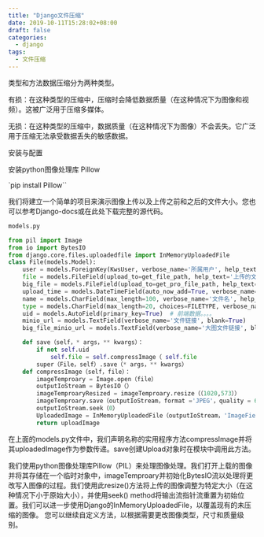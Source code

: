 ```yaml
---
title: "Django文件压缩"
date: 2019-10-11T15:28:02+08:00
draft: false
categories:
  - django
tags:
  - 文件压缩
---
```

<!--more-->
类型和方法数据压缩分为两种类型。

有损：在这种类型的压缩中，压缩时会降低数据质量（在这种情况下为图像和视频）。这被广泛用于压缩多媒体。

无损：在这种类型的压缩中，数据质量（在这种情况下为图像）不会丢失。它广泛用于压缩无法承受数据丢失的敏感数据。

安装与配置

安装python图像处理库 Pillow

`pip install Pillow``

我们将建立一个简单的项目来演示图像上传以及上传之前和之后的文件大小。您也可以参考Django-docs或在此处下载完整的源代码。

```python
models.py

from pil import Image
from io import BytesIO
from django.core.files.uploadedfile import InMemoryUploadedFile 
class File(models.Model):
    user = models.ForeignKey(KwsUser, verbose_name='所属用户', help_text='所属用户')
    file = models.FileField(upload_to=get_file_path, help_text='上传的文件')
    big_file = models.FileField(upload_to=get_pro_file_path, help_text='上传的原图', null=True, blank=True)
    upload_time = models.DateTimeField(auto_now_add=True, verbose_name='上传时间', null=True, blank=True)
    name = models.CharField(max_length=100, verbose_name='文件名', help_text='文件名')
    type = models.CharField(max_length=20, choices=FILETYPE, verbose_name='文件类型')
    uid = models.AutoField(primary_key=True)  # 前端数据。。。。
    minio_url = models.TextField(verbose_name='文件链接', blank=True)
    big_file_minio_url = models.TextField(verbose_name='大图文件链接', blank=True)

    def save（self，* args，** kwargs）：
        if not self.uid
            self.file = self.compressImage（ self.file
        super（File，self）.save（* args，** kwargs）
    def compressImage（self，file）：
        imageTemproary = Image.open（file）
        outputIoStream = BytesIO（）
        imageTemproaryResized = imageTemproary.resize（（1020,573））
        imageTemproary.save（outputIoStream，format ='JPEG'，quality = 60）
        outputIoStream.seek（0）
        UploadedImage = InMemoryUploadedFile（outputIoStream，'ImageField'，“％s.jpg” ％file.name.split（'.'）[0]，'image / jpeg'，sys.getsizeof（outputIoStream），None）
        return uploadImage
```

在上面的models.py文件中，我们声明名称的实用程序方法compressImage并将其uploadedImage作为参数传递。save创建Upload对象时在模块中调用此方法。

我们使用python图像处理库Pillow（PIL）来处理图像处理。我们打开上载的图像并将其存储在一个临时对象中，imageTemproary并初始化BytesIO流以处理将更改写入图像的过程。我们使用此resize()方法将上传的图像调整为特定大小（在这种情况下小于原始大小），并使用seek() method将输出流指针流重置为初始位置。我们可以进一步使用Django的InMemoryUploadedFile，以覆盖现有的未压缩的图像。
您可以继续自定义方法，以根据需要更改图像类型，尺寸和质量级别。